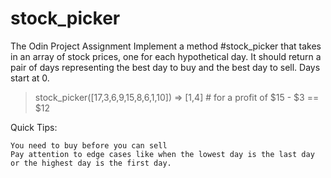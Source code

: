 # stock_picker
The Odin Project Assignment
Implement a method #stock_picker that takes in an array of stock prices, one for each hypothetical day. It should return a pair of days representing the best day to buy and the best day to sell. Days start at 0.

  > stock_picker([17,3,6,9,15,8,6,1,10])
  => [1,4]  # for a profit of $15 - $3 == $12

Quick Tips:

    You need to buy before you can sell
    Pay attention to edge cases like when the lowest day is the last day or the highest day is the first day.

